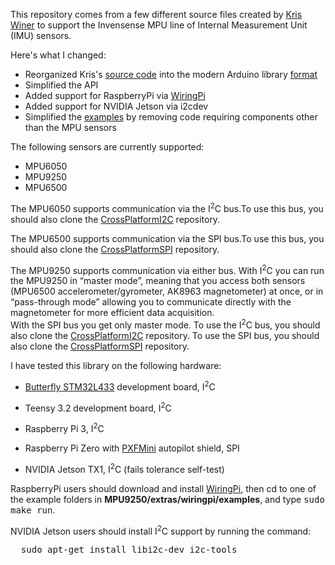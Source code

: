This repository comes from a few different source files created by [Kris Winer](https://github.com/kriswiner) 
to support the Invensense MPU line of Internal Measurement Unit (IMU) sensors.  

Here's what I changed:
* Reorganized Kris's
[source code](https://github.com/kriswiner/MPU9250/tree/master/MPU9250_BME280_SPIFlash_Ladybug) 
into the modern Arduino library [format](https://github.com/arduino/arduino/wiki/arduino-ide-1.5:-library-specification)
* Simplified the API
* Added support for RaspberryPi via [WiringPi](http://wiringpi.com/)
* Added support for NVIDIA Jetson via i2cdev
* Simplified the 
[examples](https://github.com/kriswiner/MPU9250/blob/master/MPU9250_BME280_SPIFlash_Ladybug/MPU9250_BME280_SPIFlash_Ladybug.ino) 
by removing code requiring components other than the MPU sensors

The following sensors are currently supported:

* MPU6050
* MPU9250
* MPU6500

The MPU6050 supports communication via the I<sup>2</sup>C bus.To use this bus, you should also clone the
[CrossPlatformI2C](https://github.com/simondlevy/CrossPlatformI2C) repository.

The MPU6500 supports communication via the SPI bus.To use this bus, you should also clone the
[CrossPlatformSPI](https://github.com/simondlevy/CrossPlatformSPI) repository.

The MPU9250 supports communication via either bus.  With I<sup>2</sup>C you can run the
MPU9250 in &ldquo;master mode&rdquo;, meaning that you access both sensors
(MPU6500 accelerometer/gyrometer, AK8963 magnetometer) at once, or in &ldquo;pass-through
mode&rdquo; allowing you to communicate directly with the magnetometer for more efficient data acquisition.  
With the SPI bus you get only master mode.  To use the I<sup>2</sup>C bus, you should also clone the
[CrossPlatformI2C](https://github.com/simondlevy/CrossPlatformI2C) repository.
To use the SPI bus, you should also clone the
[CrossPlatformSPI](https://github.com/simondlevy/CrossPlatformSPI) repository.  

I have tested this library on the following hardware:

* [Butterfly STM32L433](https://www.tindie.com/products/TleraCorp/butterfly-stm32l433-development-board/) 
development board, I<sup>2</sup>C

* Teensy 3.2 development board, I<sup>2</sup>C

* Raspberry Pi 3, I<sup>2</sup>C

* Raspberry Pi Zero with [PXFMini](http://erlerobotics.com/blog/product/pxfmini/) autopilot shield, SPI 

* NVIDIA Jetson TX1, I<sup>2</sup>C (fails tolerance self-test)

RaspberryPi users should download and install
[WiringPi](http://wiringpi.com/), then cd to one of the example folders in 
<b>MPU9250/extras/wiringpi/examples</b>, and type <tt>sudo make run</tt>.

NVIDIA Jetson users should install I<sup>2</sup>C support by running the command:
<pre>
  sudo apt-get install libi2c-dev i2c-tools
</pre>
